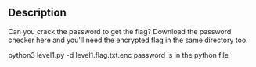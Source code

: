 ## Description
Can you crack the password to get the flag?
Download the password checker here and you'll need the encrypted flag in the same directory too.

python3 level1.py -d level1.flag.txt.enc
password is in the python file